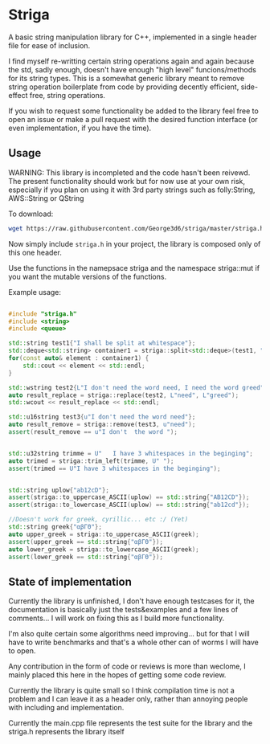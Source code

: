 # Striga

A basic string manipulation library for C++, implemented in a single header file for ease of inclusion.

I find myself re-writting certain string operations again and again because the std, sadly enough, doesn't have enough "high level" funcions/methods for its string types. This is a somewhat generic library meant to remove
string operation boilerplate from code by providing decently efficient, side-effect free, string operations.

If you wish to request some functionality be added to the library feel free to open an issue or make a pull request with the desired function interface (or even implementation, if you have the time).

## Usage

WARNING: This library is incompleted and the code hasn't been reivewd. The present functionality should work but for now use at your own risk, especially if you plan on using it with 3rd party strings such as folly:String, AWS::String or QString

To download:

```bash
wget https://raw.githubusercontent.com/George3d6/striga/master/striga.h
```

Now simply include ``` striga.h ``` in your project, the library is composed only of this one header.

Use the functions in the namepsace striga and the namespace striga::mut if you want the mutable versions of
the functions.

Example usage:

```c++

#include "striga.h"
#include <string>
#include <queue>

std::string test1{"I shall be split at whitespace"};
std::deque<std::string> container1 = striga::split<std::deque>(test1, " ");
for(const auto& element : container1) {
    std::cout << element << std::endl;
}

std::wstring test2{L"I don't need the word need, I need the word greed"};
auto result_replace = striga::replace(test2, L"need", L"greed");
std::wcout << result_replace << std::endl;

std::u16string test3{u"I don't need the word need"};
auto result_remove = striga::remove(test3, u"need");
assert(result_remove == u"I don't  the word ");


std::u32string trimme = U"   I have 3 whitespaces in the beginging";
auto trimed = striga::trim_left(trimme, U" ");
assert(trimed == U"I have 3 whitespaces in the beginging");


std::string uplow{"ab12cD"};
assert(striga::to_uppercase_ASCII(uplow) == std::string{"AB12CD"});
assert(striga::to_lowercase_ASCII(uplow) == std::string{"ab12cd"});

//Doesn't work for greek, cyrillic... etc :/ (Yet)
std::string greek{"αβΓΘ"};
auto upper_greek = striga::to_uppercase_ASCII(greek);
assert(upper_greek == std::string{"αβΓΘ"});
auto lower_greek = striga::to_lowercase_ASCII(greek);
assert(lower_greek == std::string{"αβΓΘ"});

```

## State of implementation

Currently the library is unfinished, I don't have enough testcases for it, the documentation is basically just the tests&examples and a few lines of comments... I will work on fixing this as I build more functionality.

I'm also quite certain some algorithms need improving... but for that I will have to write benchmarks and that's a whole other can of worms I will have to open.

Any contribution in the form of code or reviews is more than weclome, I mainly placed this here in the hopes of getting some code review.

Currently the library is quite small so I think compilation time is not a problem and I can leave it as a header only, rather than annoying people with including and implementation.

Currently the main.cpp file represents the test suite for the library and the striga.h represents the library itself
